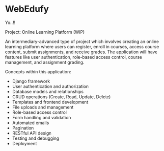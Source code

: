 # WebEdufy

Yo..!! 



Project: Online Learning Platform  (WIP)

An intermediary-advanced type of project which involves creating an online learning platform where users can register, enroll in courses, access course content, submit assignments, and receive grades. The application will have features like user authentication, role-based access control, course management, and assignment grading. 

Concepts within this application:

- Django framework
- User authentication and authorization
- Database models and relationships
- CRUD operations (Create, Read, Update, Delete)
- Templates and frontend development
- File uploads and management
- Role-based access control
- Form handling and validation
- Automated emails
- Pagination 
- RESTful API design
- Testing and debugging
- Deployment

  
